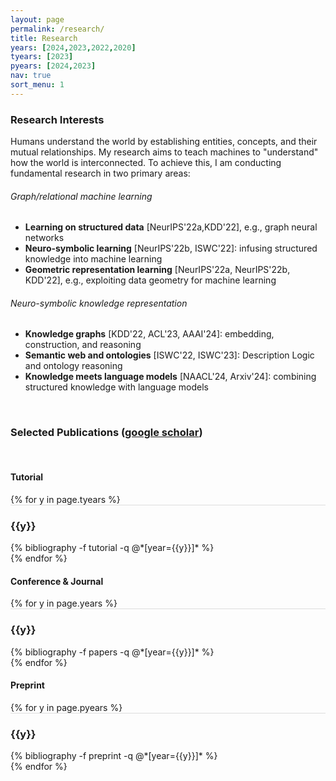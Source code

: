 ```yaml
---
layout: page
permalink: /research/
title: Research
years: [2024,2023,2022,2020]
tyears: [2023]
pyears: [2024,2023]
nav: true
sort_menu: 1
---
```


### Research Interests

Humans understand the world by establishing entities, concepts, and their mutual relationships. 
My research aims to teach machines to "understand" how the world is interconnected. 
To achieve this, I am conducting fundamental research in two primary areas:

###### Graph/relational machine learning 

- **Learning on structured data** [NeurIPS'22a,KDD'22], e.g., graph neural networks
- **Neuro-symbolic learning** [NeurIPS'22b, ISWC'22]: infusing structured knowledge into machine learning
- **Geometric representation learning** [NeurIPS'22a, NeurIPS'22b, KDD'22], e.g., exploiting data geometry for machine learning

###### Neuro-symbolic knowledge representation 

- **Knowledge graphs** [KDD'22, ACL'23, AAAI'24]: embedding, construction, and reasoning
- **Semantic web and ontologies** [ISWC'22, ISWC'23]: Description Logic and ontology reasoning
- **Knowledge meets language models** [NAACL'24, Arxiv'24]: combining structured knowledge with language models




<!-- ##### Neuro-symbolic learning -->



<br/>

### Selected Publications ([google scholar](https://scholar.google.com/citations?user=lmBXicIAAAAJ))

<br/>


#### Tutorial
<div class="publications">
<!-- <br/> -->
{% for y in page.tyears %}
  <div class="row m-0 p-0" style="border-top: 1px solid #ddd; flex-direction: row-reverse;">
    <div class="col-sm-1 mt-2 p-0 pr-1">
      <h3 class="bibliography-year">{{y}}</h3>
    </div>
    <div class="col-sm-11 p-0">
      {% bibliography -f tutorial -q @*[year={{y}}]* %}
    </div>
  </div>
{% endfor %}
</div>

#### Conference & Journal

<div class="publications">
{% for y in page.years %}
  <div class="row m-0 p-0" style="border-top: 1px solid #ddd; flex-direction: row-reverse;">
    <div class="col-sm-1 mt-2 p-0 pr-1">
      <h3 class="bibliography-year">{{y}}</h3>
    </div>
    <div class="col-sm-11 p-0">
      {% bibliography -f papers -q @*[year={{y}}]* %}
    </div>
  </div>
{% endfor %}
</div>



#### Preprint 

<div class="publications">
{% for y in page.pyears %}
  <div class="row m-0 p-0" style="border-top: 1px solid #ddd; flex-direction: row-reverse;">
    <div class="col-sm-1 mt-2 p-0 pr-1">
      <h3 class="bibliography-year">{{y}}</h3>
    </div>
    <div class="col-sm-11 p-0">
      {% bibliography -f preprint -q @*[year={{y}}]* %}
    </div>
  </div>
{% endfor %}
</div>



